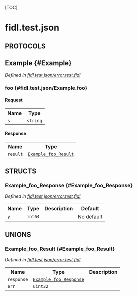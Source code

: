 [TOC]

# fidl.test.json


## **PROTOCOLS**

## Example {#Example}
*Defined in [fidl.test.json/error.test.fidl](https://fuchsia.googlesource.com/fuchsia/+/master/error.test.fidl#3)*


### foo {#fidl.test.json/Example.foo}


#### Request
<table>
    <tr><th>Name</th><th>Type</th></tr>
    <tr>
            <td><code>s</code></td>
            <td>
                <code>string</code>
            </td>
        </tr></table>


#### Response
<table>
    <tr><th>Name</th><th>Type</th></tr>
    <tr>
            <td><code>result</code></td>
            <td>
                <code><a class='link' href='#Example_foo_Result'>Example_foo_Result</a></code>
            </td>
        </tr></table>



## **STRUCTS**

### Example_foo_Response {#Example_foo_Response}
*Defined in [fidl.test.json/error.test.fidl](https://fuchsia.googlesource.com/fuchsia/+/master/error.test.fidl#4)*



<table>
    <tr><th>Name</th><th>Type</th><th>Description</th><th>Default</th></tr><tr>
            <td><code>y</code></td>
            <td>
                <code>int64</code>
            </td>
            <td></td>
            <td>No default</td>
        </tr>
</table>







## **UNIONS**

### Example_foo_Result {#Example_foo_Result}
*Defined in [fidl.test.json/error.test.fidl](https://fuchsia.googlesource.com/fuchsia/+/master/error.test.fidl#4)*


<table>
    <tr><th>Name</th><th>Type</th><th>Description</th></tr><tr>
            <td><code>response</code></td>
            <td>
                <code><a class='link' href='#Example_foo_Response'>Example_foo_Response</a></code>
            </td>
            <td></td>
        </tr><tr>
            <td><code>err</code></td>
            <td>
                <code>uint32</code>
            </td>
            <td></td>
        </tr></table>







